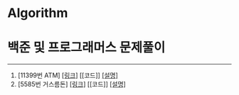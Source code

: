 # Algorithm
백준 및 프로그래머스 문제풀이
======================


- - -
1.  [11399번 ATM] [[링크]](https://www.acmicpc.net/problem/11399)  [[코드]] [[설명]](https://blog.naver.com/jgyy4775/222535895598)
2.  [5585번 거스름돈] [[링크]](https://www.acmicpc.net/problem/5585)  [[코드]]  [[설명]](https://blog.naver.com/jgyy4775/222535911712)
